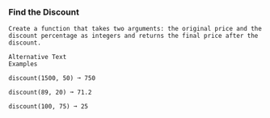 ### Find the Discount
    
    Create a function that takes two arguments: the original price and the discount percentage as integers and returns the final price after the discount.
    
    Alternative Text
    Examples
    
    discount(1500, 50) ➞ 750
    
    discount(89, 20) ➞ 71.2
    
    discount(100, 75) ➞ 25
